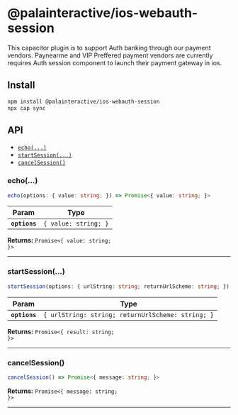 # @palainteractive/ios-webauth-session

This capacitor plugin is to support Auth banking through our payment vendors. Paynearme and VIP Preffered payment vendors are currently requires Auth session component to launch their payment gateway in ios.

## Install

```bash
npm install @palainteractive/ios-webauth-session
npx cap sync
```

## API

<docgen-index>

* [`echo(...)`](#echo)
* [`startSession(...)`](#startsession)
* [`cancelSession()`](#cancelsession)

</docgen-index>

<docgen-api>
<!--Update the source file JSDoc comments and rerun docgen to update the docs below-->

### echo(...)

```typescript
echo(options: { value: string; }) => Promise<{ value: string; }>
```

| Param         | Type                            |
| ------------- | ------------------------------- |
| **`options`** | <code>{ value: string; }</code> |

**Returns:** <code>Promise&lt;{ value: string; }&gt;</code>

--------------------


### startSession(...)

```typescript
startSession(options: { urlString: string; returnUrlScheme: string; }) => Promise<{ result: string; }>
```

| Param         | Type                                                         |
| ------------- | ------------------------------------------------------------ |
| **`options`** | <code>{ urlString: string; returnUrlScheme: string; }</code> |

**Returns:** <code>Promise&lt;{ result: string; }&gt;</code>

--------------------


### cancelSession()

```typescript
cancelSession() => Promise<{ message: string; }>
```

**Returns:** <code>Promise&lt;{ message: string; }&gt;</code>

--------------------

</docgen-api>

